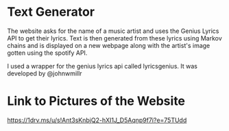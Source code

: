 # Text Generator
The website asks for the name of a music artist and uses the Genius Lyrics API to get their lyrics.
Text is then generated from these lyrics using Markov chains and is displayed on a new webpage along with the artist's image gotten using the spotify API. 

I used a wrapper for the genius lyrics api called lyricsgenius. It was developed by @johnwmillr

# Link to Pictures of the Website
https://1drv.ms/u/s!Ant3sKnbjQ2-hXI1J_D5Aqnp9f7i?e=75TUdd